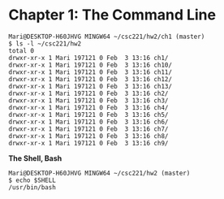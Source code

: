# Chapter 1: The Command Line


    Mari@DESKTOP-H60JHVG MINGW64 ~/csc221/hw2/ch1 (master)
    $ ls -l ~/csc221/hw2
    total 0
    drwxr-xr-x 1 Mari 197121 0 Feb  3 13:16 ch1/
    drwxr-xr-x 1 Mari 197121 0 Feb  3 13:16 ch10/
    drwxr-xr-x 1 Mari 197121 0 Feb  3 13:16 ch11/
    drwxr-xr-x 1 Mari 197121 0 Feb  3 13:16 ch12/
    drwxr-xr-x 1 Mari 197121 0 Feb  3 13:16 ch13/
    drwxr-xr-x 1 Mari 197121 0 Feb  3 13:16 ch2/
    drwxr-xr-x 1 Mari 197121 0 Feb  3 13:16 ch3/
    drwxr-xr-x 1 Mari 197121 0 Feb  3 13:16 ch4/
    drwxr-xr-x 1 Mari 197121 0 Feb  3 13:16 ch5/
    drwxr-xr-x 1 Mari 197121 0 Feb  3 13:16 ch6/
    drwxr-xr-x 1 Mari 197121 0 Feb  3 13:16 ch7/
    drwxr-xr-x 1 Mari 197121 0 Feb  3 13:16 ch8/
    drwxr-xr-x 1 Mari 197121 0 Feb  3 13:16 ch9/


**The Shell, Bash**


    Mari@DESKTOP-H60JHVG MINGW64 ~/csc221/hw2 (master)
    $ echo $SHELL
    /usr/bin/bash
